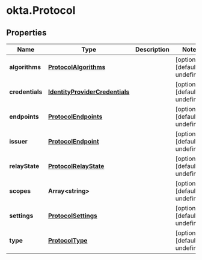 # okta.Protocol

## Properties

Name | Type | Description | Notes
------------ | ------------- | ------------- | -------------
**algorithms** | [**ProtocolAlgorithms**](ProtocolAlgorithms.md) |  | [optional] [default to undefined]
**credentials** | [**IdentityProviderCredentials**](IdentityProviderCredentials.md) |  | [optional] [default to undefined]
**endpoints** | [**ProtocolEndpoints**](ProtocolEndpoints.md) |  | [optional] [default to undefined]
**issuer** | [**ProtocolEndpoint**](ProtocolEndpoint.md) |  | [optional] [default to undefined]
**relayState** | [**ProtocolRelayState**](ProtocolRelayState.md) |  | [optional] [default to undefined]
**scopes** | **Array&lt;string&gt;** |  | [optional] [default to undefined]
**settings** | [**ProtocolSettings**](ProtocolSettings.md) |  | [optional] [default to undefined]
**type** | [**ProtocolType**](ProtocolType.md) |  | [optional] [default to undefined]

